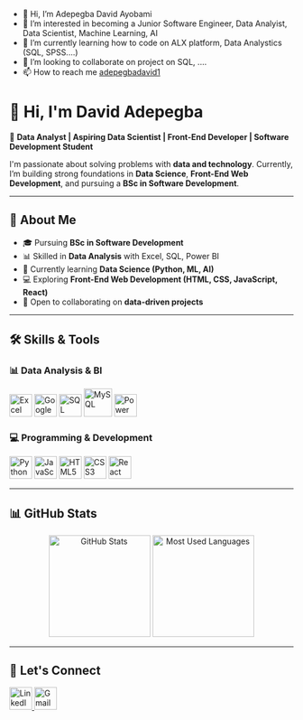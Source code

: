 - 👋 Hi, I’m Adepegba David Ayobami
- 👀 I’m interested in becoming a Junior Software Engineer, Data Analyist, Data Scientist, Machine Learning, AI
- 🌱 I’m currently learning how to code on ALX platform, Data Analystics (SQL, SPSS....)
- 💞️ I’m looking to collaborate on project on SQL, .... 
- 📫 How to reach me [adepegbadavid1](https://twitter.com/adepegbadavid1)
# 👋 Hi, I'm David Adepegba  

🎯 **Data Analyst | Aspiring Data Scientist | Front-End Developer | Software Development Student**  

I'm passionate about solving problems with **data and technology**. Currently, I’m building strong foundations in **Data Science**, **Front-End Web Development**, and pursuing a **BSc in Software Development**.  

---

## 🚀 About Me  
- 🎓 Pursuing **BSc in Software Development**  
- 📊 Skilled in **Data Analysis** with Excel, SQL, Power BI  
- 🌱 Currently learning **Data Science (Python, ML, AI)**  
- 💻 Exploring **Front-End Web Development (HTML, CSS, JavaScript, React)**  
- 🤝 Open to collaborating on **data-driven projects**  

---

## 🛠️ Skills & Tools  

### 📊 Data Analysis & BI  
<p align="left">
  <img src="https://www.vectorlogo.zone/logos/microsoft_excel/microsoft_excel-icon.svg" alt="Excel" width="40" height="40"/>
  <img src="https://cdn.jsdelivr.net/gh/devicons/devicon/icons/google/google-original.svg" alt="Google Sheets" width="40" height="40"/>
  <img src="https://www.svgrepo.com/show/331760/sql-database-sql-azure.svg" alt="SQL Server" width="40" height="40"/>
  <img src="https://cdn.jsdelivr.net/gh/devicons/devicon/icons/mysql/mysql-original-wordmark.svg" alt="MySQL" width="50" height="50"/>
  <img src="https://www.vectorlogo.zone/logos/microsoft_powerbi/microsoft_powerbi-icon.svg" alt="Power BI" width="40" height="40"/>
</p>

### 💻 Programming & Development  
<p align="left">
  <img src="https://cdn.jsdelivr.net/gh/devicons/devicon/icons/python/python-original.svg" alt="Python" width="40" height="40"/>
  <img src="https://cdn.jsdelivr.net/gh/devicons/devicon/icons/javascript/javascript-original.svg" alt="JavaScript" width="40" height="40"/>
  <img src="https://cdn.jsdelivr.net/gh/devicons/devicon/icons/html5/html5-original.svg" alt="HTML5" width="40" height="40"/>
  <img src="https://cdn.jsdelivr.net/gh/devicons/devicon/icons/css3/css3-original.svg" alt="CSS3" width="40" height="40"/>
  <img src="https://cdn.jsdelivr.net/gh/devicons/devicon/icons/react/react-original.svg" alt="React" width="40" height="40"/>
</p>

---

## 📊 GitHub Stats  

<p align="center">
  <img src="https://github-readme-stats.vercel.app/api?username=adepegba1&show_icons=true&theme=tokyonight" alt="GitHub Stats" height="180"/>
  <img src="https://github-readme-stats.vercel.app/api/top-langs/?username=adepegba1&layout=compact&theme=tokyonight" alt="Most Used Languages" height="180"/>
</p>

---

## 🔗 Let's Connect  
<p align="left">
  <a href="https://www.linkedin.com/in/david-adepegba" target="_blank">
    <img src="https://cdn.jsdelivr.net/gh/devicons/devicon/icons/linkedin/linkedin-original.svg" alt="LinkedIn" width="40" height="40"/>
  </a>
  <a href="mailto:adepegba1@gmail.com">
    <img src="https://www.svgrepo.com/show/223047/gmail.svg" alt="Gmail" width="40" height="40"/>
  </a>
</p>

<!---
adepegba1/adepegba1 is a ✨ special ✨ repository because its `README.md` (this file) appears on your GitHub profile.
You can click the Preview link to take a look at your changes.
--->

